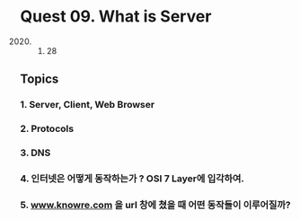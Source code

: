 # Quest 09. What is Server

2020. 01. 28

## Topics

### 1. Server, Client, Web Browser

### 2. Protocols

### 3. DNS

### 4. 인터넷은 어떻게 동작하는가 ? OSI 7 Layer에 입각하여.

### 5. www.knowre.com 을 url 창에 쳤을 때 어떤 동작들이 이루어질까?
